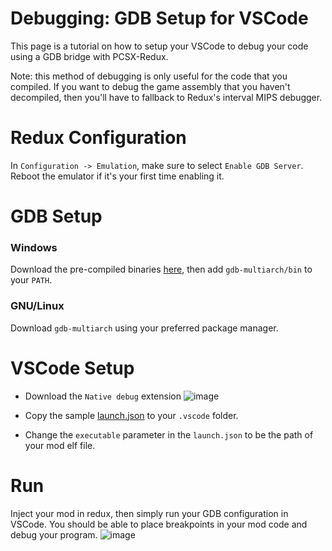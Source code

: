 # Debugging: GDB Setup for VSCode
This page is a tutorial on how to setup your VSCode to debug your code using a GDB bridge with PCSX-Redux.

Note: this method of debugging is only useful for the code that you compiled. If you want to debug the game assembly that you haven't decompiled, then you'll have to fallback to Redux's interval MIPS debugger.

# Redux Configuration
In `Configuration -> Emulation`, make sure to select `Enable GDB Server`. Reboot the emulator if it's your first time enabling it.

# GDB Setup

### Windows
Download the pre-compiled binaries [here](https://static.grumpycoder.net/pixel/gdb-multiarch-windows/), then add `gdb-multiarch/bin` to your `PATH`.

### GNU/Linux
Download `gdb-multiarch` using your preferred package manager.

# VSCode Setup
* Download the `Native debug` extension
![image](https://pcsx-redux.consoledev.net/images/vscode_native_debug.png)

* Copy the sample [launch.json](../tools/vscode/launch.json) to your `.vscode` folder.
* Change the `executable` parameter in the `launch.json` to be the path of your mod elf file.

# Run
Inject your mod in redux, then simply run your GDB configuration in VSCode. You should be able to place breakpoints in your mod code and debug your program.
![image](https://i.imgur.com/rRDFfDe.png)